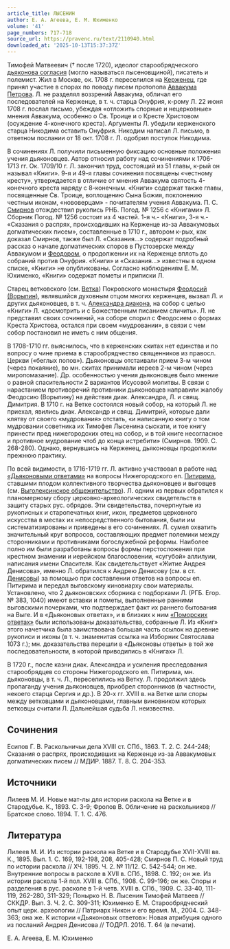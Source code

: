 ```yaml
---
article_title: ЛЫСЕНИН
author: Е. А. Агеева, Е. М. Юхименко
volume: '41'
page_numbers: 717-718
source_url: https://pravenc.ru/text/2110940.html
downloaded_at: '2025-10-13T15:37:37Z'
---
```


Тимофей Матвеевич († после 1720), идеолог старообрядческого [дьяконова согласия](<https://pravenc.ru/text/дьяконова согласия.html>) (могло называться лысеновщиной), писатель и полемист. Жил в Москве, ок. 1708 г. переселился на [Керженец](https://pravenc.ru/text/Керженец.html), где принял участие в спорах по поводу писем протопопа [Аввакума Петрова](https://pravenc.ru/text/АВВАКУМ.html). Л. не разделял воззрений Аввакума, обличал его последователей на Керженце, в т. ч. старца Онуфрия, к-рому Л. 22 июня 1708 г. послал письмо, убеждая «отложить спорные и нецерковные» мнения Аввакума, особенно о Св. Троице и о Кресте Христовом (осуждение 4-конечного креста). Аргументы Л. убедили керженского старца Никодима оставить Онуфрия. Никодим написал Л. письмо, в ответном послании от 18 окт. 1708 г. Л. одобрил поступок Никодима.

В сочинениях Л. получили письменную фиксацию основные положения учения дьяконовцев. Автор относил работу над сочинениями к 1706-1713 гг. Ок. 1709/10 г. Л. закончил труд, состоящий из 51 главы, к-рый он называл «Книги». 9-я и 49-я главы сочинения посвящены «честному кресту», утверждается в отличие от мнения Аввакума святость 4-конечного креста наряду с 8-конечным. «Книги» содержат также главы, посвященные Св. Троице, воплощению Сына Божия, поклонению честным иконам, «нововерцам» - почитателям учения Аввакума. П. С. [Смирнов](<https://pravenc.ru/text/Смирнов И  К.html>) отождествил рукопись РНБ. Погод. № 1256 с «Книгами» Л. Сборник Погод. № 1256 состоит из 4 частей. 1-я ч.- «Книги», 3-я ч.- «Сказания о распрях, происходивших на Керженце из-за Аввакумовых догматических писем», составленные в 1710 г., автором к-рых, как доказал Смирнов, также был Л. «Сказания...» содержат подробный рассказ о начале догматических споров в Пустозерске между Аввакумом и [Феодором](https://pravenc.ru/text/Феодором.html), о продолжении их на Керженце вплоть до собраний против Онуфрия. «Книги» и «Сказания...» известны в одном списке, «Книги» не опубликованы. Согласно наблюдениям Е. М. Юхименко, «Книги» содержат пометы и приписки Л.

Старец ветковского (см. [Ветка](https://pravenc.ru/text/Ветка.html)) Покровского монастыря [Феодосий (Ворыпин)](<https://pravenc.ru/text/Феодосий (Ворыпин).html>), являвшийся духовным отцом многих керженцев, вызвал Л. и других дьяконовцев, в т. ч. [Александра диакона](<https://pravenc.ru/text/Александра диакона.html>), на собор с целью «Книги» Л. «досмотрить и с Божественным писанием сличить». Л. не представил своих сочинений, на соборе спорил с Феодосием о формах Креста Христова, остался при своем «мудровании», в связи с чем собор постановил не иметь с ним общения.

В 1708-1710 гг. выяснилось, что в керженских скитах нет единства и по вопросу о чине приема в старообрядчество священников из правосл. Церкви («беглых попов»). Дьяконовцы отстаивали прием 3-м чином (через покаяние), во мн. скитах принимали иереев 2-м чином (через миропомазание). Др. особенностью учения дьяконовцев было мнение о равной спасительности 2 вариантов Исусовой молитвы. В связи с нарастанием противоречий противники дьяконовцев направили жалобу Феодосию (Ворыпину) на действия диак. Александра, Л. и свящ. Димитрия. В 1710 г. на Ветке состоялся новый собор, на который Л. не приехал, явились диак. Александр и свящ. Димитрий, которые дали клятву от своего «мудрования» отстать, «и написанную книгу о том мудровании советника их Тимофея Лысенина сыскати, и тое книгу принести пред нижегородских отец на собор, и в той книге несогласное и противное мудрование чтоб до конца истребити» (Смирнов. 1909. С. 268-280). Однако, вернувшись на Керженец, дьяконовцы продолжили прежнюю практику.

По всей видимости, в 1716-1719 гг. Л. активно участвовал в работе над [«Дьяконовыми ответами»](<https://pravenc.ru/text/ Дьяконовыми ответами .html>) на вопросы Нижегородского еп. [Питирима](https://pravenc.ru/text/Питирим.html), ставшими плодом коллективного творчества дьяконовцев и выговцев (см. [Выголексинское общежительство](<https://pravenc.ru/text/Выголексинское общежительство.html>)). Л. одним из первых обратился к планомерному сбору церковно-археологических свидетельств в защиту старых рус. обрядов. Эти свидетельства, почерпнутые из рукописных и старопечатных книг, икон, предметов церковного искусства в местах их непосредственного бытования, были им систематизированы и приведены в его сочинениях. Л. сумел охватить значительный круг вопросов, составляющих предмет полемики между сторонниками и противниками богослужебной реформы. Наиболее полно им были разработаны вопросы формы перстосложения при крестном знамении и иерейском благословении, «сугубой» аллилуии, написания имени Спасителя. Как свидетельствует «Житие Андрея Денисова», именно Л. обратился к Андрею Денисову (см. в ст. [Денисовы](https://pravenc.ru/text/Денисовы.html)) за помощью при составлении ответов на вопросы еп. Питирима и передал выговскому киновиарху свои материалы. Установлено, что 2 дьяконовских сборника с подборками Л. (РГБ. Егор. № 383, 1040) имеют вставки и пометы, выполненные ранними выговскими почерками, что подтверждает факт их раннего бытования на Выге. И в «Дьяконовых ответах», и в близких к ним [«Поморских ответах»](<https://pravenc.ru/text/ Поморских ответах .html>) были использованы доказательства, собранные Л. Из «Книг» этого начетчика была заимствована большая часть ссылок на древние рукописи и иконы (в т. ч. знаменитая ссылка на Изборник Святослава 1073 г.); мн. доказательства перешли в «Дьяконовы ответы» в той же последовательности, в которой приводились в «Книгах» Л.

В 1720 г., после казни диак. Александра и усиления преследования старообрядцев со стороны Нижегородского еп. Питирима, мн. дьяконовцы, в т. ч. Л., переселились на Ветку. Л. продолжил здесь пропаганду учения дьяконовцев, приобрел сторонников (в частности, некоего старца Сергия и др.). В 20-х гг. XVIII в. на Ветке шли споры между ветковцами и дьяконовцами, главным виновником которых ветковцы считали Л. Дальнейшая судьба Л. неизвестна.

## Сочинения

Есипов Г. В. Раскольничьи дела ХVIII ст. СПб., 1863. Т. 2. С. 244-248; Сказания о распрях, происходивших на Керженце из-за Аввакумовых догматических писем // МДИР. 1887. Т. 8. С. 204-353.

## Источники

Лилеев М. И. Новые мат-лы для истории раскола на Ветке и в Стародубье. К., 1893. С. 3-9; Фролов В. Обличение на раскольников // Братское слово. 1894. Т. 1. С. 476.

## Литература

Лилеев М. И. Из истории раскола на Ветке и в Стародубье ХVII-ХVIII вв. К., 1895. Вып. 1. С. 169, 192-198, 208, 405-428; Смирнов П. С. Новый труд по истории раскола // ХЧ. 1895. Ч. 2. № 11/12. С. 542-544; он же. Внутренние вопросы в расколе в ХVII в. СПб., 1898. С. 192; он же. Из истории раскола 1-й пол. ХVIII в. СПб., 1908. С. 99-196; он же. Споры и разделения в рус. расколе в 1-й четв. ХVIII в. СПб., 1909. С. 33-40, 111-119, 262-280, 311-329; Понырко Н. В. Лысенин Тимофей Матвеев // СККДР. Вып. 3. Ч. 2. С. 309-311; Юхименко Е. М. Старообрядческий опыт церк. археологии // Патриарх Никон и его время. М., 2004. С. 348-363; она же. К истории «Дьяконовых ответов»: Новая атрибуция одного из посланий Андрея Денисова // ТОДРЛ. 2016. Т. 64 (в печати).

Е. А. Агеева, Е. М. Юхименко
